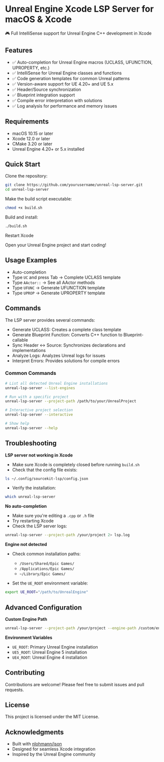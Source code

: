 
# Unreal Engine Xcode LSP Server for macOS & Xcode

🎮 Full IntelliSense support for Unreal Engine C++ development in Xcode

## Features
- ✅ Auto-completion for Unreal Engine macros (UCLASS, UFUNCTION, UPROPERTY, etc.)
- ✅ IntelliSense for Unreal Engine classes and functions
- ✅ Code generation templates for common Unreal patterns
- ✅ Version-aware support for UE 4.20+ and UE 5.x
- ✅ Header/Source synchronization
- ✅ Blueprint integration support
- ✅ Compile error interpretation with solutions
- ✅ Log analysis for performance and memory issues

## Requirements
- macOS 10.15 or later
- Xcode 12.0 or later
- CMake 3.20 or later
- Unreal Engine 4.20+ or 5.x installed

## Quick Start
Clone the repository:

```bash
git clone https://github.com/yourusername/unreal-lsp-server.git
cd unreal-lsp-server
````

Make the build script executable:

```bash
chmod +x build.sh
```

Build and install:

```bash
./build.sh
```

Restart Xcode

Open your Unreal Engine project and start coding!

## Usage Examples

* Auto-completion
* Type `UC` and press Tab → Complete UCLASS template
* Type `AActor::` → See all AActor methods
* Type `UFUNC` → Generate UFUNCTION template
* Type `UPROP` → Generate UPROPERTY template

## Commands

The LSP server provides several commands:

* Generate UCLASS: Creates a complete class template
* Generate Blueprint Function: Converts C++ function to Blueprint-callable
* Sync Header ↔ Source: Synchronizes declarations and implementations
* Analyze Logs: Analyzes Unreal logs for issues
* Interpret Errors: Provides solutions for compile errors

### Common Commands

```bash
# List all detected Unreal Engine installations
unreal-lsp-server --list-engines

# Run with a specific project
unreal-lsp-server --project-path /path/to/your/UnrealProject

# Interactive project selection
unreal-lsp-server --interactive

# Show help
unreal-lsp-server --help
```

## Troubleshooting

**LSP server not working in Xcode**

* Make sure Xcode is completely closed before running `build.sh`
* Check that the config file exists:

```bash
ls ~/.config/sourcekit-lsp/config.json
```

* Verify the installation:

```bash
which unreal-lsp-server
```

**No auto-completion**

* Make sure you're editing a `.cpp` or `.h` file
* Try restarting Xcode
* Check the LSP server logs:

```bash
unreal-lsp-server --project-path /your/project 2> lsp.log
```

**Engine not detected**

* Check common installation paths:

  * `/Users/Shared/Epic Games/`
  * `/Applications/Epic Games/`
  * `~/Library/Epic Games/`
* Set the `UE_ROOT` environment variable:

```bash
export UE_ROOT="/path/to/UnrealEngine"
```

## Advanced Configuration

**Custom Engine Path**

```bash
unreal-lsp-server --project-path /your/project --engine-path /custom/engine/path
```

**Environment Variables**

* `UE_ROOT`: Primary Unreal Engine installation
* `UE5_ROOT`: Unreal Engine 5 installation
* `UE4_ROOT`: Unreal Engine 4 installation

## Contributing

Contributions are welcome! Please feel free to submit issues and pull requests.

## License

This project is licensed under the MIT License.

## Acknowledgments

* Built with [nlohmann/json](https://github.com/nlohmann/json)
* Designed for seamless Xcode integration
* Inspired by the Unreal Engine community

